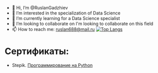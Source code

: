 - 👋 Hi, I’m @RuslanGadzhiev
- 👀 I’m interested in the specialization of Data Science
- 🌱 I’m currently learning for a Data Science specialist
- 💞️ I’m looking to collaborate on I'm looking to collaborate on this field
- 📫 How to reach me: ruslan688@mail.ru
[![Top Langs](https://github-readme-stats.vercel.app/api/top-langs/?username=RuslanGadzhiev)](https://github.com/RuslanGadzhiev/github-readme-stats)
<!---
RuslanGadzhiev/RuslanGadzhiev is a ✨ special ✨ repository because its `README.md` (this file) appears on your GitHub profile.
You can click the Preview link to take a look at your changes.

[![Top Langs](https://github-readme-stats.vercel.app/api/top-langs/?username=RuslanGadzhiev)](https://github.com/RuslanGadzhiev/github-readme-stats)
--->
# Сертификаты:

* Stepik. [Программирование на Python](https://github.com/RuslanGadzhiev/RuslanGadzhiev/blob/main/stepik-certificate-67-8b684d3.pdf)
